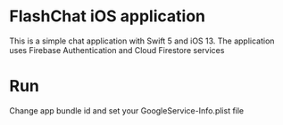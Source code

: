 # FlashChat iOS application

This is a simple chat application with Swift 5 and iOS 13.
The application uses Firebase Authentication and Cloud Firestore services

# Run
Change app bundle id and set your GoogleService-Info.plist file
